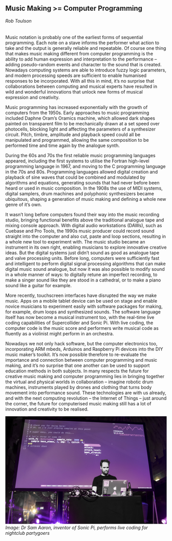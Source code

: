 ## Music Making >= Computer Programming

_Rob Toulson_
<br />
<br />
<br />
Music notation is probably one of the earliest forms of sequential programming. Each note on a stave informs the performer what action to take and the output is generally reliable and repeatable. Of course one thing that makes music making different from computer programming is the ability to add human expression and interpretation to the performance – adding pseudo-random events and character to the sound that is created. Nowadays computing systems are able to introduce fuzzy logic parameters, and modern processing speeds are sufficient to enable humanised responses to be incorporated. With all this in mind, it’s no surprise that collaborations between computing and musical experts have resulted in wild and wonderful innovations that unlock new forms of musical expression and creativity.

Music programming has increased exponentially with the growth of computers from the 1950s. Early approaches to music programming included Daphne Oram’s Oramics machine, which allowed dark shapes painted on transparent film to be mechanically drawn at a set speed over photocells, blocking light and affecting the parameters of a synthesizer circuit. Pitch, timbre, amplitude and playback speed could all be manipulated and programmed, allowing the same composition to be performed time and time again by the analogue synth.

During the 60s and 70s the first reliable music programming languages appeared, including the first systems to utilise the Fortran high-level programming language in 1967, and moving to the C programming language in the 70s and 80s. Programming languages allowed digital creation and playback of sine waves that could be combined and modulated by algorithms and equations, generating sounds that had never before been heard or used in music composition. In the 1908s the use of MIDI systems, digital samplers, drum machines and polyphonic synthesizers became ubiquitous, shaping a generation of music making and defining a whole new genre of it’s own.

It wasn’t long before computers found their way into the music recording studio, bringing functional benefits above the traditional analogue tape and mixing console approach. With digital audio workstations (DAWs), such as Cuebase and Pro Tools, the 1990s music producer could record sound straight into the computer and also cut, paste and loop sections, resulting in a whole new tool to experiment with. The music studio became an instrument in its own right, enabling musicians to explore innovative creative ideas. But the digital systems just didn’t sound as good as analogue tape and valve processing units. Before long, computers were sufficiently fast and intelligent to perform digital signal processing algorithms that can make digital music sound analogue, but now it was also possible to modify sound in a whole manner of ways: to digitally retune an imperfect recording, to make a singer sound like they are stood in a cathedral, or to make a piano sound like a guitar for example.

More recently, touchscreen interfaces have disrupted the way we make music. Apps on a mobile tablet device can be used on stage and enable novice musicians to experiment easily with software packages for making, for example, drum loops and synthesized sounds. The software language itself has now become a musical instrument too, with the real-time live coding capabilities of Supercollider and Sonic Pi. With live coding, the computer code is the music score and performers write musical code as fluently as a violinist might perform in an orchestra.

Nowadays we not only hack software, but the computer electronics too, incorporating ARM mbeds, Arduinos and Raspberry Pi devices into the DIY music maker’s toolkit. It’s now possible therefore to re-evaluate the importance and connection between computer programming and music making, and it’s no surprise that one another can be used to support education methods in both subjects. In many respects the future for creative music making and computer programming lies in bringing together the virtual and physical worlds in collaboration – imagine robotic drum machines, instruments played by drones and clothing that turns body movement into performance sound. These technologies are with us already, and with the next computing revolution – the Internet of Things – just around the corner, the future for computerised music making still has a lot of innovation and creativity to be realised.

![Image: Dr Sam Aaron, inventor of Sonic Pi, performs live coding for nightclub partygoers](images/47.jpg)
*Image: Dr Sam Aaron, inventor of Sonic Pi, performs live coding for nightclub partygoers*
